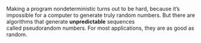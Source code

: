 Making a program nondeterministic turns out to be hard, because it’s impossible for a computer to generate truly random numbers. 
But there are algorithms that generate **unpredictable** sequences called pseudorandom numbers. 
For most applications, they are as good as random.